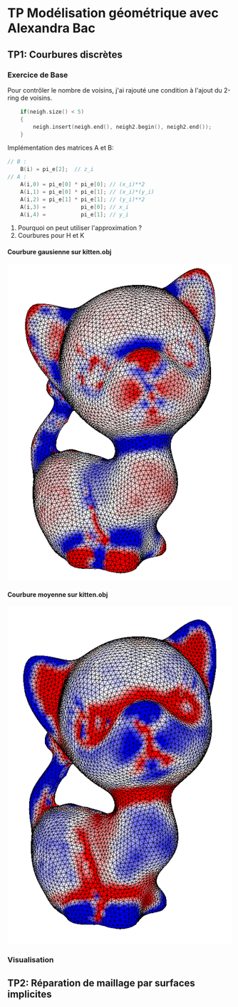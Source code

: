# TP Modélisation géométrique avec Alexandra Bac 

## TP1: Courbures discrètes

### Exercice de Base

Pour contrôler le nombre de voisins, j'ai rajouté une condition à l'ajout du 2-ring de voisins.
```c++
    if(neigh.size() < 5)
    {
        neigh.insert(neigh.end(), neigh2.begin(), neigh2.end());
    }
```

Implémentation des matrices A et B:

```c++
// B :
    B(i) = pi_e[2];  // z_i
// A :
    A(i,0) = pi_e[0] * pi_e[0]; // (x_i)**2
    A(i,1) = pi_e[0] * pi_e[1]; // (x_i)*(y_i)
    A(i,2) = pi_e[1] * pi_e[1]; // (y_i)**2
    A(i,3) =           pi_e[0]; // x_i
    A(i,4) =           pi_e[1]; // y_i
```

1. Pourquoi on peut utiliser l'approximation ?
2. Courbures pour H et K


#### Courbure gausienne sur kitten.obj
![Courbure gausienne sur kitten.obj](https://github.com/charlyfinette/tp-mod-geom-bac/blob/master/Images/KittenCourbureK..png) 

#### Courbure moyenne sur kitten.obj  
![Courbure moyenne sur kitten.obj](https://github.com/charlyfinette/tp-mod-geom-bac/blob/master/Images/KittenCourbureH..png)

### Visualisation 

## TP2: Réparation de maillage par surfaces implicites
